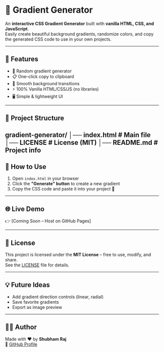 # 🎨 Gradient Generator

An **interactive CSS Gradient Generator** built with **vanilla HTML, CSS, and JavaScript**.  
Easily create beautiful background gradients, randomize colors, and copy the generated CSS code to use in your own projects.

---

## 🚀 Features
- 🎲 Random gradient generator  
- 📋 One-click copy to clipboard  
- 🎨 Smooth background transitions  
- ⚡ 100% Vanilla HTML/CSS/JS (no libraries)  
- 🖥️ Simple & lightweight UI  

---

## 📂 Project Structure
gradient-generator/ │── index.html   # Main file
│── LICENSE      # License (MIT)
│── README.md    # Project info
---

## 🔧 How to Use
1. Open `index.html` in your browser  
2. Click the **"Generate" button** to create a new gradient  
3. Copy the CSS code and paste it into your project 🎉  

---

## 🌐 Live Demo
👉 [Coming Soon – Host on GitHub Pages]  

---

## 📜 License
This project is licensed under the **MIT License** – free to use, modify, and share.  
See the [LICENSE](./LICENSE) file for details.  

---

## 💡 Future Ideas
- Add gradient direction controls (linear, radial)  
- Save favorite gradients  
- Export as image preview  

---

## 👨‍💻 Author
Made with ❤️ by **Shubham Raj**  
🔗 [GitHub Profile](https://github.com/code-solver-shubham)
